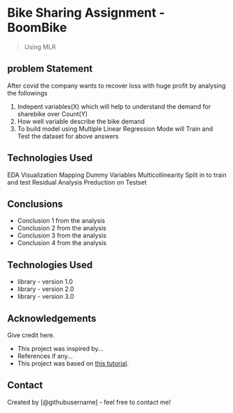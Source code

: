 # Bike Sharing Assignment - BoomBike
> Using MLR

## problem Statement
After covid the company wants to recover loss with huge profit by analysing the followings
1. Indepent variables(X) which will help to understand the demand for sharebike over Count(Y) 
2. How well variable describe the bike demand
3. To build model using Multiple Linear Regression Mode will Train and Test the dataset for above answers


<!-- You can include any other section that is pertinent to your problem -->

## Technologies Used
  EDA
  Visualization
  Mapping
  Dummy Variables
  Multicollinearity
  Split in to train and test
  Residual Analysis
  Preduction on Testset

<!-- You don't have to answer all the questions - just the ones relevant to your project. -->

## Conclusions
- Conclusion 1 from the analysis
- Conclusion 2 from the analysis
- Conclusion 3 from the analysis
- Conclusion 4 from the analysis

<!-- You don't have to answer all the questions - just the ones relevant to your project. -->


## Technologies Used
- library - version 1.0
- library - version 2.0
- library - version 3.0

<!-- As the libraries versions keep on changing, it is recommended to mention the version of library used in this project -->

## Acknowledgements
Give credit here.
- This project was inspired by...
- References if any...
- This project was based on [this tutorial](https://www.example.com).


## Contact
Created by [@githubusername] - feel free to contact me!


<!-- Optional -->
<!-- ## License -->
<!-- This project is open source and available under the [... License](). -->

<!-- You don't have to include all sections - just the one's relevant to your project -->
